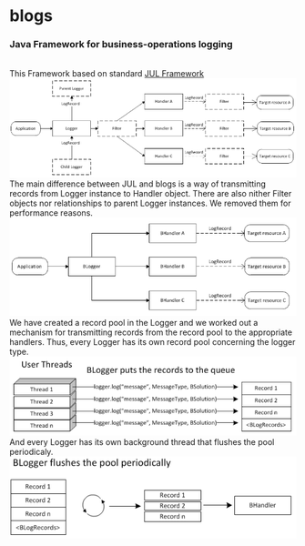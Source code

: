 # blogs
<h3>Java Framework for business-operations logging</h3>
<br>
This Framework based on standard <a href="http://docs.oracle.com/javase/8/docs/technotes/guides/logging/overview.html">JUL Framework</a><br>
<img src="https://github.com/rkoryakov/blogs/blob/master/doc/JUL.PNG"></img><br>
The main difference between JUL and blogs is a way of transmitting records from Logger instance to Handler object. There are also nither Filter objects nor relationships to parent Logger instances. We removed them for performance reasons.<br>
<img src="https://github.com/rkoryakov/blogs/blob/master/doc/BLOGS.PNG"></img><br>
We have created a record pool in the Logger and we worked out a mechanism for transmitting records from the record pool to the appropriate handlers. Thus, every Logger has its own record pool concerning the logger type. 
<br>
<img src="https://github.com/rkoryakov/blogs/blob/master/doc/user_theads.PNG">
<br>
And every Logger has its own background thread that flushes the pool periodicaly.
<br>
<img src="https://github.com/rkoryakov/blogs/blob/master/doc/Flushes.PNG">
